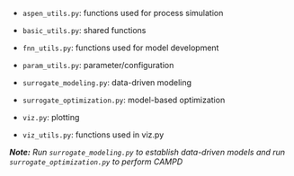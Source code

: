 
- `aspen_utils.py`: functions used for process simulation

- `basic_utils.py`: shared functions

- `fnn_utils.py`: functions used for model development

- `param_utils.py`: parameter/configuration

- `surrogate_modeling.py`: data-driven modeling

- `surrogate_optimization.py`: model-based optimization

- `viz.py`: plotting
- `viz_utils.py`: functions used in viz.py

***Note:** Run `surrogate_modeling.py` to establish data-driven models and run `surrogate_optimization.py` to perform CAMPD*
